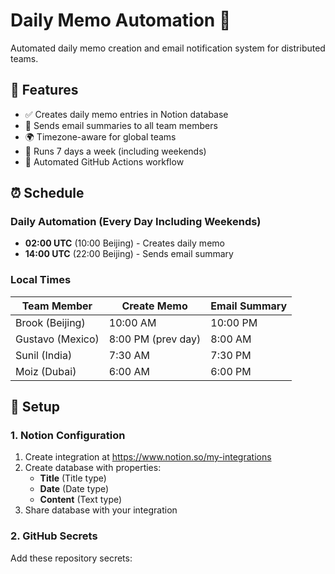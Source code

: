 # Daily Memo Automation 🤖

Automated daily memo creation and email notification system for distributed teams.

## 🎯 Features

- ✅ Creates daily memo entries in Notion database
- 📧 Sends email summaries to all team members  
- 🌍 Timezone-aware for global teams
- 📅 Runs 7 days a week (including weekends)
- 🔄 Automated GitHub Actions workflow

## ⏰ Schedule

### Daily Automation (Every Day Including Weekends)
- **02:00 UTC** (10:00 Beijing) - Creates daily memo
- **14:00 UTC** (22:00 Beijing) - Sends email summary

### Local Times
| Team Member | Create Memo | Email Summary |
|-------------|-------------|---------------|
| Brook (Beijing) | 10:00 AM | 10:00 PM |
| Gustavo (Mexico) | 8:00 PM (prev day) | 8:00 AM |
| Sunil (India) | 7:30 AM | 7:30 PM |
| Moiz (Dubai) | 6:00 AM | 6:00 PM |

## 🚀 Setup

### 1. Notion Configuration
1. Create integration at https://www.notion.so/my-integrations
2. Create database with properties:
   - **Title** (Title type)
   - **Date** (Date type)
   - **Content** (Text type)
3. Share database with your integration

### 2. GitHub Secrets
Add these repository secrets: